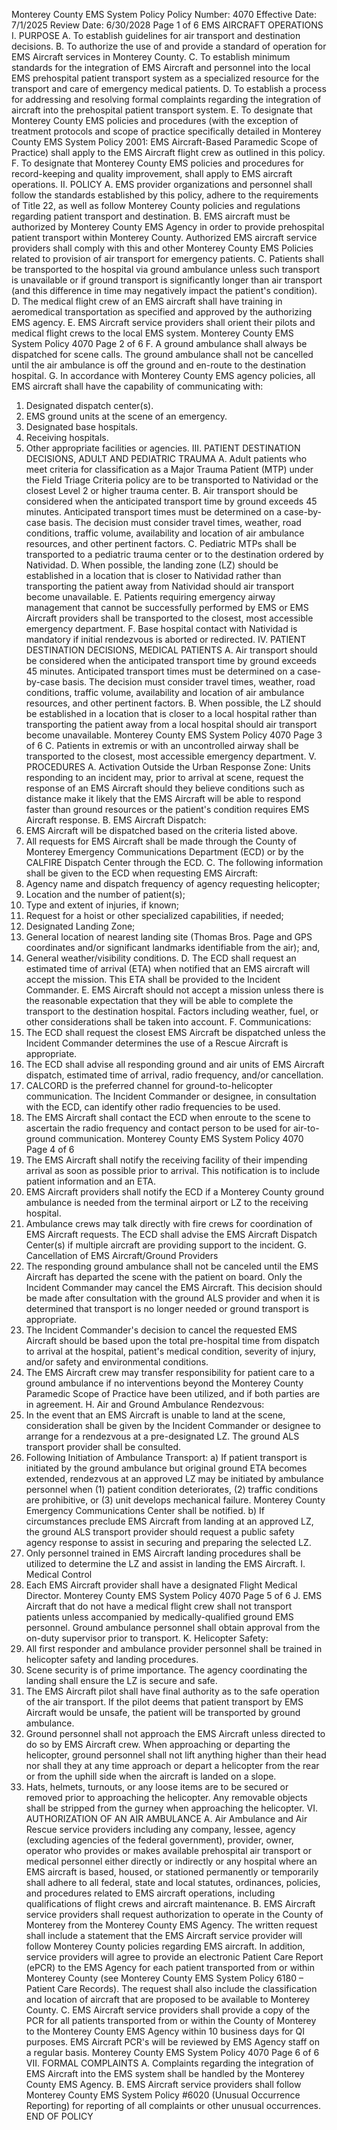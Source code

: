 Monterey County EMS System Policy
Policy Number: 4070
Effective Date: 7/1/2025
Review Date: 6/30/2028
Page 1 of 6
EMS AIRCRAFT OPERATIONS
I. PURPOSE
A. To establish guidelines for air transport and destination decisions.
B. To authorize the use of and provide a standard of operation for EMS Aircraft services in
Monterey County.
C. To establish minimum standards for the integration of EMS Aircraft and personnel into
the local EMS prehospital patient transport system as a specialized resource for the
transport and care of emergency medical patients.
D. To establish a process for addressing and resolving formal complaints regarding the
integration of aircraft into the prehospital patient transport system.
E. To designate that Monterey County EMS policies and procedures (with the exception of
treatment protocols and scope of practice specifically detailed in Monterey County EMS
System Policy 2001: EMS Aircraft-Based Paramedic Scope of Practice) shall apply to the
EMS Aircraft flight crew as outlined in this policy.
F. To designate that Monterey County EMS policies and procedures for record-keeping and
quality improvement, shall apply to EMS aircraft operations.
II. POLICY
A. EMS provider organizations and personnel shall follow the standards established by this
policy, adhere to the requirements of Title 22, as well as follow Monterey County
policies and regulations regarding patient transport and destination.
B. EMS aircraft must be authorized by Monterey County EMS Agency in order to provide
prehospital patient transport within Monterey County. Authorized EMS aircraft service
providers shall comply with this and other Monterey County EMS Policies related to
provision of air transport for emergency patients.
C. Patients shall be transported to the hospital via ground ambulance unless such transport is
unavailable or if ground transport is significantly longer than air transport (and this
difference in time may negatively impact the patient's condition).
D. The medical flight crew of an EMS aircraft shall have training in aeromedical
transportation as specified and approved by the authorizing EMS agency.
E. EMS Aircraft service providers shall orient their pilots and medical flight crews to the
local EMS system.
Monterey County EMS System Policy 4070
Page 2 of 6
F. A ground ambulance shall always be dispatched for scene calls. The ground ambulance
shall not be cancelled until the air ambulance is off the ground and en-route to the
destination hospital.
G. In accordance with Monterey County EMS agency policies, all EMS aircraft shall have
the capability of communicating with:
1. Designated dispatch center(s).
2. EMS ground units at the scene of an emergency.
3. Designated base hospitals.
4. Receiving hospitals.
5. Other appropriate facilities or agencies.
III. PATIENT DESTINATION DECISIONS, ADULT AND PEDIATRIC TRAUMA
A. Adult patients who meet criteria for classification as a Major Trauma Patient (MTP)
under the Field Triage Criteria policy are to be transported to Natividad or the closest
Level 2 or higher trauma center.
B. Air transport should be considered when the anticipated transport time by ground exceeds
45 minutes. Anticipated transport times must be determined on a case-by-case basis. The
decision must consider travel times, weather, road conditions, traffic volume, availability
and location of air ambulance resources, and other pertinent factors.
C. Pediatric MTPs shall be transported to a pediatric trauma center or to the destination
ordered by Natividad.
D. When possible, the landing zone (LZ) should be established in a location that is closer to
Natividad rather than transporting the patient away from Natividad should air transport
become unavailable.
E. Patients requiring emergency airway management that cannot be successfully performed
by EMS or EMS Aircraft providers shall be transported to the closest, most accessible
emergency department.
F. Base hospital contact with Natividad is mandatory if initial rendezvous is aborted or
redirected.
IV. PATIENT DESTINATION DECISIONS, MEDICAL PATIENTS
A. Air transport should be considered when the anticipated transport time by ground exceeds
45 minutes. Anticipated transport times must be determined on a case-by-case basis. The
decision must consider travel times, weather, road conditions, traffic volume, availability
and location of air ambulance resources, and other pertinent factors.
B. When possible, the LZ should be established in a location that is closer to a local hospital
rather than transporting the patient away from a local hospital should air transport
become unavailable.
Monterey County EMS System Policy 4070
Page 3 of 6
C. Patients in extremis or with an uncontrolled airway shall be transported to the closest,
most accessible emergency department.
V. PROCEDURES
A. Activation Outside the Urban Response Zone: Units responding to an incident may, prior
to arrival at scene, request the response of an EMS Aircraft should they believe
conditions such as distance make it likely that the EMS Aircraft will be able to respond
faster than ground resources or the patient's condition requires EMS Aircraft response.
B. EMS Aircraft Dispatch:
1. EMS Aircraft will be dispatched based on the criteria listed above.
2. All requests for EMS Aircraft shall be made through the County of Monterey
Emergency Communications Department (ECD) or by the CALFIRE Dispatch
Center through the ECD.
C. The following information shall be given to the ECD when requesting EMS Aircraft:
1. Agency name and dispatch frequency of agency requesting helicopter;
2. Location and the number of patient(s);
3. Type and extent of injuries, if known;
4. Request for a hoist or other specialized capabilities, if needed;
5. Designated Landing Zone;
6. General location of nearest landing site (Thomas Bros. Page and GPS coordinates
and/or significant landmarks identifiable from the air); and,
7. General weather/visibility conditions.
D. The ECD shall request an estimated time of arrival (ETA) when notified that an EMS
aircraft will accept the mission. This ETA shall be provided to the Incident Commander.
E. EMS Aircraft should not accept a mission unless there is the reasonable expectation that
they will be able to complete the transport to the destination hospital. Factors including
weather, fuel, or other considerations shall be taken into account.
F. Communications:
1. The ECD shall request the closest EMS Aircraft be dispatched unless the Incident
Commander determines the use of a Rescue Aircraft is appropriate.
2. The ECD shall advise all responding ground and air units of EMS Aircraft
dispatch, estimated time of arrival, radio frequency, and/or cancellation.
3. CALCORD is the preferred channel for ground-to-helicopter communication.
The Incident Commander or designee, in consultation with the ECD, can identify
other radio frequencies to be used.
4. The EMS Aircraft shall contact the ECD when enroute to the scene to ascertain
the radio frequency and contact person to be used for air-to-ground
communication.
Monterey County EMS System Policy 4070
Page 4 of 6
5. The EMS Aircraft shall notify the receiving facility of their impending arrival as
soon as possible prior to arrival. This notification is to include patient
information and an ETA.
6. EMS Aircraft providers shall notify the ECD if a Monterey County ground
ambulance is needed from the terminal airport or LZ to the receiving hospital.
7. Ambulance crews may talk directly with fire crews for coordination of EMS
Aircraft requests. The ECD shall advise the EMS Aircraft Dispatch Center(s) if
multiple aircraft are providing support to the incident.
G. Cancellation of EMS Aircraft/Ground Providers
1. The responding ground ambulance shall not be canceled until the EMS Aircraft
has departed the scene with the patient on board. Only the Incident Commander
may cancel the EMS Aircraft. This decision should be made after consultation
with the ground ALS provider and when it is determined that transport is no
longer needed or ground transport is appropriate.
2. The Incident Commander's decision to cancel the requested EMS Aircraft should
be based upon the total pre-hospital time from dispatch to arrival at the hospital,
patient's medical condition, severity of injury, and/or safety and environmental
conditions.
3. The EMS Aircraft crew may transfer responsibility for patient care to a ground
ambulance if no interventions beyond the Monterey County Paramedic Scope of
Practice have been utilized, and if both parties are in agreement.
H. Air and Ground Ambulance Rendezvous:
1. In the event that an EMS Aircraft is unable to land at the scene, consideration
shall be given by the Incident Commander or designee to arrange for a
rendezvous at a pre-designated LZ. The ground ALS transport provider shall be
consulted.
2. Following Initiation of Ambulance Transport:
a) If patient transport is initiated by the ground ambulance but original
ground ETA becomes extended, rendezvous at an approved LZ may be
initiated by ambulance personnel when (1) patient condition deteriorates,
(2) traffic conditions are prohibitive, or (3) unit develops mechanical
failure. Monterey County Emergency Communications Center shall be
notified.
b) If circumstances preclude EMS Aircraft from landing at an approved LZ,
the ground ALS transport provider should request a public safety agency
response to assist in securing and preparing the selected LZ.
3. Only personnel trained in EMS Aircraft landing procedures shall be utilized to
determine the LZ and assist in landing the EMS Aircraft.
I. Medical Control
1. Each EMS Aircraft provider shall have a designated Flight Medical Director.
Monterey County EMS System Policy 4070
Page 5 of 6
J. EMS Aircraft that do not have a medical flight crew shall not transport patients unless
accompanied by medically-qualified ground EMS personnel. Ground ambulance
personnel shall obtain approval from the on-duty supervisor prior to transport.
K. Helicopter Safety:
1. All first responder and ambulance provider personnel shall be trained in
helicopter safety and landing procedures.
2. Scene security is of prime importance. The agency coordinating the landing shall
ensure the LZ is secure and safe.
3. The EMS Aircraft pilot shall have final authority as to the safe operation of the air
transport. If the pilot deems that patient transport by EMS Aircraft would be
unsafe, the patient will be transported by ground ambulance.
4. Ground personnel shall not approach the EMS Aircraft unless directed to do so by
EMS Aircraft crew. When approaching or departing the helicopter, ground
personnel shall not lift anything higher than their head nor shall they at any time
approach or depart a helicopter from the rear or from the uphill side when the
aircraft is landed on a slope.
5. Hats, helmets, turnouts, or any loose items are to be secured or removed prior to
approaching the helicopter. Any removable objects shall be stripped from the
gurney when approaching the helicopter.
VI. AUTHORIZATION OF AN AIR AMBULANCE
A. Air Ambulance and Air Rescue service providers including any company, lessee, agency
(excluding agencies of the federal government), provider, owner, operator who provides
or makes available prehospital air transport or medical personnel either directly or
indirectly or any hospital where an EMS aircraft is based, housed, or stationed
permanently or temporarily shall adhere to all federal, state and local statutes, ordinances,
policies, and procedures related to EMS aircraft operations, including qualifications of
flight crews and aircraft maintenance.
B. EMS Aircraft service providers shall request authorization to operate in the County of
Monterey from the Monterey County EMS Agency. The written request shall include a
statement that the EMS Aircraft service provider will follow Monterey County policies
regarding EMS aircraft. In addition, service providers will agree to provide an electronic
Patient Care Report (ePCR) to the EMS Agency for each patient transported from or
within Monterey County (see Monterey County EMS System Policy 6180 – Patient Care
Records). The request shall also include the classification and location of aircraft that are
proposed to be available to Monterey County.
C. EMS Aircraft service providers shall provide a copy of the PCR for all patients
transported from or within the County of Monterey to the Monterey County EMS Agency
within 10 business days for QI purposes. EMS Aircraft PCR's will be reviewed by EMS
Agency staff on a regular basis.
Monterey County EMS System Policy 4070
Page 6 of 6
VII. FORMAL COMPLAINTS
A. Complaints regarding the integration of EMS Aircraft into the EMS system shall be
handled by the Monterey County EMS Agency.
B. EMS Aircraft service providers shall follow Monterey County EMS System Policy #6020
(Unusual Occurrence Reporting) for reporting of all complaints or other unusual
occurrences.
END OF POLICY

